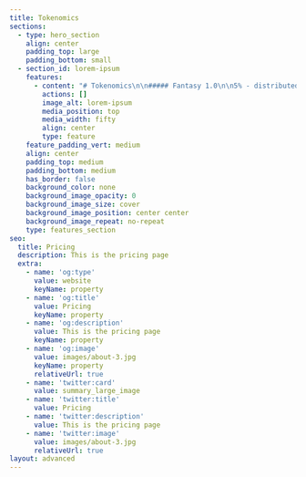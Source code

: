 ```yaml
---
title: Tokenomics
sections:
  - type: hero_section
    align: center
    padding_top: large
    padding_bottom: small
  - section_id: lorem-ipsum
    features:
      - content: "# Tokenomics\n\n##### Fantasy 1.0\n\n5% - distributed to top creators\_ who use fantasy platform it will be based on perks\n\n0.8% - Team\_\n\n30%\_ - Presale\n\n8%\_ - Seed sale\n\n5% - Marketing\_\n\n1%\_ - Distributed to fantasy users\_\n\n45%\_ - Burn\n"
        actions: []
        image_alt: lorem-ipsum
        media_position: top
        media_width: fifty
        align: center
        type: feature
    feature_padding_vert: medium
    align: center
    padding_top: medium
    padding_bottom: medium
    has_border: false
    background_color: none
    background_image_opacity: 0
    background_image_size: cover
    background_image_position: center center
    background_image_repeat: no-repeat
    type: features_section
seo:
  title: Pricing
  description: This is the pricing page
  extra:
    - name: 'og:type'
      value: website
      keyName: property
    - name: 'og:title'
      value: Pricing
      keyName: property
    - name: 'og:description'
      value: This is the pricing page
      keyName: property
    - name: 'og:image'
      value: images/about-3.jpg
      keyName: property
      relativeUrl: true
    - name: 'twitter:card'
      value: summary_large_image
    - name: 'twitter:title'
      value: Pricing
    - name: 'twitter:description'
      value: This is the pricing page
    - name: 'twitter:image'
      value: images/about-3.jpg
      relativeUrl: true
layout: advanced
---
```

